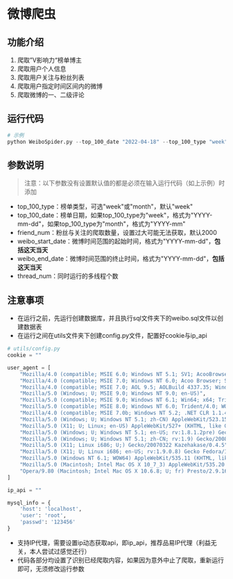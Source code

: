 # 微博爬虫

## 功能介绍

1. 爬取”V影响力“榜单博主
2. 爬取用户个人信息
3. 爬取用户关注与粉丝列表
4. 爬取用户指定时间区间内的微博
5. 爬取微博的一、二级评论

## 运行代码

```python
# 示例
python WeiboSpider.py --top_100_date "2022-04-18" --top_100_type "week" --friend_num 2000 --weibo_start_date "2022-04-29" --weibo_end_date "2022-05-01" --thread_num 4
```
## 参数说明

> 注意：以下参数没有设置默认值的都是必须在输入运行代码（如上示例）时添加
- top_100_type：榜单类型，可选"week"或"month"，默认"week"
- top_100_date：榜单日期，如果top_100_type为"week"，格式为"YYYY-mm-dd"，如果top_100_type为"month"，格式为"YYYY-mm"
- friend_num：粉丝与关注的爬取数量，设置过大可能无法获取，默认2000
- weibo_start_date：微博时间范围的起始时间，格式为"YYYY-mm-dd"，**包括这天当天**
- weibo_end_date：微博时间范围的终止时间，格式为"YYYY-mm-dd"，**包括这天当天**
- thread_num：同时运行的多线程个数

## 注意事项
- 在运行之前，先运行创建数据库，并且执行sql文件夹下的weibo.sql文件以创建数据表
- 在运行之间在utils文件夹下创建config.py文件，配置好cookie与ip_api
```python
# utils/config.py
cookie = ""

user_agent = [
    "Mozilla/4.0 (compatible; MSIE 6.0; Windows NT 5.1; SV1; AcooBrowser; .NET CLR 1.1.4322; .NET CLR 2.0.50727)",
    "Mozilla/4.0 (compatible; MSIE 7.0; Windows NT 6.0; Acoo Browser; SLCC1; .NET CLR 2.0.50727; Media Center PC 5.0; .NET CLR 3.0.04506)",
    "Mozilla/4.0 (compatible; MSIE 7.0; AOL 9.5; AOLBuild 4337.35; Windows NT 5.1; .NET CLR 1.1.4322; .NET CLR 2.0.50727)",
    "Mozilla/5.0 (Windows; U; MSIE 9.0; Windows NT 9.0; en-US)",
    "Mozilla/5.0 (compatible; MSIE 9.0; Windows NT 6.1; Win64; x64; Trident/5.0; .NET CLR 3.5.30729; .NET CLR 3.0.30729; .NET CLR 2.0.50727; Media Center PC 6.0)",
    "Mozilla/5.0 (compatible; MSIE 8.0; Windows NT 6.0; Trident/4.0; WOW64; Trident/4.0; SLCC2; .NET CLR 2.0.50727; .NET CLR 3.5.30729; .NET CLR 3.0.30729; .NET CLR 1.0.3705; .NET CLR 1.1.4322)",
    "Mozilla/4.0 (compatible; MSIE 7.0b; Windows NT 5.2; .NET CLR 1.1.4322; .NET CLR 2.0.50727; InfoPath.2; .NET CLR 3.0.04506.30)",
    "Mozilla/5.0 (Windows; U; Windows NT 5.1; zh-CN) AppleWebKit/523.15 (KHTML, like Gecko, Safari/419.3) Arora/0.3 (Change: 287 c9dfb30)",
    "Mozilla/5.0 (X11; U; Linux; en-US) AppleWebKit/527+ (KHTML, like Gecko, Safari/419.3) Arora/0.6",
    "Mozilla/5.0 (Windows; U; Windows NT 5.1; en-US; rv:1.8.1.2pre) Gecko/20070215 K-Ninja/2.1.1",
    "Mozilla/5.0 (Windows; U; Windows NT 5.1; zh-CN; rv:1.9) Gecko/20080705 Firefox/3.0 Kapiko/3.0",
    "Mozilla/5.0 (X11; Linux i686; U;) Gecko/20070322 Kazehakase/0.4.5",
    "Mozilla/5.0 (X11; U; Linux i686; en-US; rv:1.9.0.8) Gecko Fedora/1.9.0.8-1.fc10 Kazehakase/0.5.6",
    "Mozilla/5.0 (Windows NT 6.1; WOW64) AppleWebKit/535.11 (KHTML, like Gecko) Chrome/17.0.963.56 Safari/535.11",
    "Mozilla/5.0 (Macintosh; Intel Mac OS X 10_7_3) AppleWebKit/535.20 (KHTML, like Gecko) Chrome/19.0.1036.7 Safari/535.20",
    "Opera/9.80 (Macintosh; Intel Mac OS X 10.6.8; U; fr) Presto/2.9.168 Version/11.52",
]

ip_api = ""

mysql_info = {
    'host': 'localhost',
    'user': 'root',
    'passwd': '123456'
}
```
- 支持IP代理，需要设置ip动态获取api，即ip_api，推荐品易IP代理（利益无关，本人尝试过感觉还行）
- 代码各部分均设置了识别已经爬取内容，如果因为意外中止了爬取，重新运行即可，无须修改运行参数

